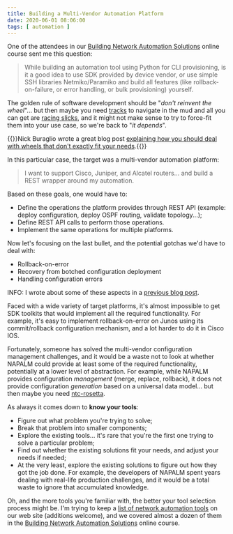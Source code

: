 ```yaml
---
title: Building a Multi-Vendor Automation Platform
date: 2020-06-01 08:06:00
tags: [ automation ]
---
```

One of the attendees in our [Building Network Automation Solutions](https://www.ipspace.net/Building_Network_Automation_Solutions) online course sent me this question:

> While building an automation tool using Python for CLI provisioning, is it a good idea to use SDK provided by device vendor, or use simple SSH libraries Netmiko/Paramiko and build all features (like rollback-on-failure, or error handling, or bulk provisioning) yourself.

The golden rule of software development should be "_don't reinvent the wheel_"... but then maybe you need [tracks](https://en.wikipedia.org/wiki/Continuous_track) to navigate in the mud and all you can get are [racing slicks](https://en.wikipedia.org/wiki/Racing_slick), and it might not make sense to try to force-fit them into your use case, so we're back to "_it depends_".
<!--more-->
{{<note info>}}Nick Buraglio wrote a great blog post [explaining how you should deal with wheels that don't exactly fit your needs](https://forwardingplane.net/2018/02/19/strategy-series-build-vs-buy-sorta/).{{</note>}}

In this particular case, the target was a multi-vendor automation platform:

> I want to support Cisco, Juniper, and Alcatel routers... and build a REST wrapper around my automation.

Based on these goals, one would have to:

* Define the operations the platform provides through REST API (example: deploy configuration, deploy OSPF routing, validate topology...);
* Define REST API calls to perform those operations.
* Implement the same operations for multiple platforms.

Now let's focusing on the last bullet, and the potential gotchas we'd have to deal with:

* Rollback-on-error
* Recovery from botched configuration deployment
* Handling configuration errors

INFO: I wrote about some of these aspects in a [previous blog post](https://blog.ipspace.net/2019/04/recovering-from-network-automation.html).

Faced with a wide variety of target platforms, it's almost impossible to get SDK toolkits that would implement all the required functionality. For example, it's easy to implement rollback-on-error on Junos using its commit/rollback configuration mechanism, and a lot harder to do it in Cisco IOS.

Fortunately, someone has solved the multi-vendor configuration management challenges, and it would be a waste not to look at whether NAPALM could provide at least some of the required functionality, potentially at a lower level of abstraction. For example, while NAPALM provides configuration _management_ (merge, replace, rollback), it does not provide configuration _generation_ based on a universal data model... but then maybe you need [ntc-rosetta](https://github.com/networktocode/ntc-rosetta).

As always it comes down to **know your tools**: 

* Figure out what problem you're trying to solve;
* Break that problem into smaller components;
* Explore the existing tools... it's rare that you're the first one trying to solve a particular problem;
* Find out whether the existing solutions fit your needs, and adjust your needs if needed;
* At the very least, explore the existing solutions to figure out how they got the job done. For example, the developers of NAPALM spent years dealing with real-life production challenges, and it would be a total waste to ignore that accumulated knowledge.

Oh, and the more tools you're familiar with, the better your tool selection process might be. I'm trying to keep a [list of network automation tools](https://www.ipspace.net/kb/Ansible/Useful_Network_Automation_Tools.html) on our web site (additions welcome), and we covered almost a dozen of them in the [Building Network Automation Solutions](https://www.ipspace.net/Building_Network_Automation_Solutions) online course.
